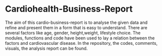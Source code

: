 # Cardiohealth-Business-Report
The aim of this cardio-business-report is to analyse the given data and refine and present them in a form that is easy to understand. There are several factors like age, gender, height,weight, lifestyle choice. The modules, functions and code have been used to lay a relation between the factors and cardiovascular disease. In the repository, the codes, comments, visuals, the analysis report can be found.
